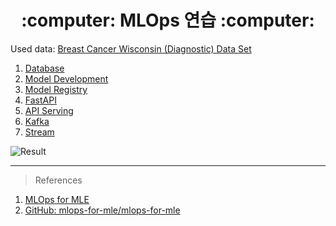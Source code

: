 <div align=center> <h1> :computer: MLOps 연습 :computer: </h1> </div>

Used data: [Breast Cancer Wisconsin (Diagnostic) Data Set](https://www.kaggle.com/datasets/uciml/breast-cancer-wisconsin-data)

1. [Database](https://zerohertz.github.io/mlops-for-mle-database/)
2. [Model Development](https://zerohertz.github.io/mlops-for-mle-model-development/)
3. [Model Registry](https://zerohertz.github.io/mlops-for-mle-model-registry/)
4. [FastAPI](https://zerohertz.github.io/mlops-for-mle-fastapi/)
5. [API Serving](https://zerohertz.github.io/mlops-for-mle-api-serving/)
6. [Kafka](https://zerohertz.github.io/mlops-for-mle-kafka/)
7. [Stream](https://zerohertz.github.io/mlops-for-mle-stream/)

![Result](https://user-images.githubusercontent.com/42334717/223958893-4b4df8e0-9916-42eb-b7c1-31b41be4c3cd.gif)

---

> References

1. [MLOps for MLE](https://mlops-for-mle.github.io/tutorial/)
2. [GitHub: mlops-for-mle/mlops-for-mle](https://github.com/mlops-for-mle/mlops-for-mle)